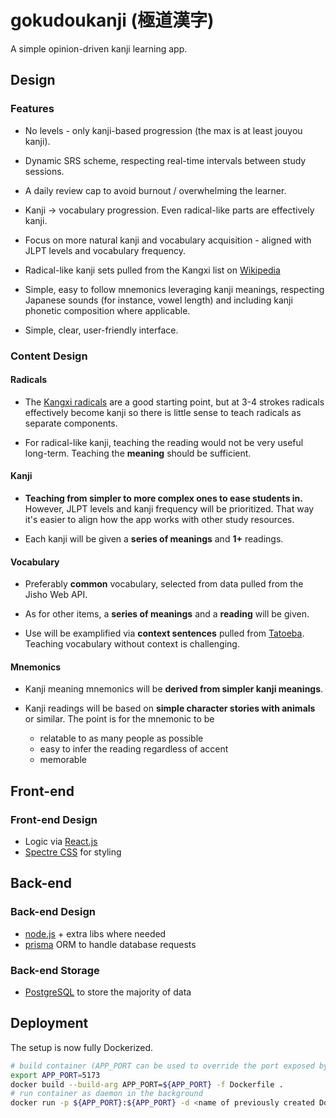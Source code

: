 # gokudoukanji (極道漢字)
A simple opinion-driven kanji learning app.

## Design

### Features
- No levels - only kanji-based progression (the max is at least jouyou kanji).

- Dynamic SRS scheme, respecting real-time intervals between study sessions.

- A daily review cap to avoid burnout / overwhelming the learner.

- Kanji -> vocabulary progression. Even radical-like parts are effectively kanji.

- Focus on more natural kanji and vocabulary acquisition - aligned with JLPT levels and vocabulary frequency.

- Radical-like kanji sets pulled from the Kangxi list on 
  [Wikipedia](https://en.wikipedia.org/wiki/List_of_kanji_radicals_by_stroke_count#Kanji_radicals_not_recognized_by_Kangxi)

- Simple, easy to follow mnemonics leveraging kanji meanings, respecting Japanese sounds (for instance, vowel length) 
  and including kanji phonetic composition where applicable.

- Simple, clear, user-friendly interface.

### Content Design

#### Radicals
- The [Kangxi radicals](https://en.wikipedia.org/wiki/Kangxi_radical) are a good starting point, but at 3-4 strokes 
  radicals effectively become kanji so there is little sense to teach radicals as separate components.

- For radical-like kanji, teaching the reading would not be very useful long-term. Teaching the **meaning** should be sufficient.

#### Kanji
- **Teaching from simpler to more complex ones to ease students in.** However, JLPT levels and kanji frequency will be prioritized.
  That way it's easier to align how the app works with other study resources.

- Each kanji will be given a **series of meanings** and **1+** readings.

#### Vocabulary
- Preferably **common** vocabulary, selected from data pulled from the Jisho Web API.

- As for other items, a **series of meanings** and a **reading** will be given.

- Use will be examplified via **context sentences** pulled from [Tatoeba](https://tatoeba.org/en). Teaching vocabulary without 
context is challenging.

#### Mnemonics
- Kanji meaning mnemonics will be **derived from simpler kanji meanings**.

- Kanji readings will be based on **simple character stories with animals** or similar. The point is for the mnemonic to be
  - relatable to as many people as possible
  - easy to infer the reading regardless of accent
  - memorable

## Front-end

### Front-end Design
- Logic via [React.js](https://react.dev/)
- [Spectre CSS](https://picturepan2.github.io/spectre/getting-started.html) for styling

## Back-end

### Back-end Design
- [node.js](https://nodejs.org/en) + extra libs where needed
- [prisma](https://www.prisma.io/) ORM to handle database requests 

### Back-end Storage

- [PostgreSQL](https://www.postgresql.org/) to store the majority of data

## Deployment
The setup is now fully Dockerized.
```bash
# build container (APP_PORT can be used to override the port exposed by default)
export APP_PORT=5173
docker build --build-arg APP_PORT=${APP_PORT} -f Dockerfile .
# run container as daemon in the background
docker run -p ${APP_PORT}:${APP_PORT} -d <name of previously created Docker container>
```
